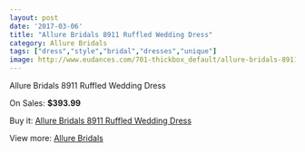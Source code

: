 ```yaml
---
layout: post
date: '2017-03-06'
title: "Allure Bridals 8911 Ruffled Wedding Dress"
category: Allure Bridals
tags: ["dress","style","bridal","dresses","unique"]
image: http://www.eudances.com/701-thickbox_default/allure-bridals-8911-ruffled-wedding-dress.jpg
---
```

Allure Bridals 8911 Ruffled Wedding Dress

On Sales: **$393.99**
<a href="https://www.eudances.com/en/allure-bridals/221-allure-bridals-8911-ruffled-wedding-dress.html"><amp-img layout="responsive" width="600" height="600" src="//www.eudances.com/701-thickbox_default/allure-bridals-8911-ruffled-wedding-dress.jpg" alt="Allure Bridals 8911 Ruffled Wedding Dress 0" /></a>
<a href="https://www.eudances.com/en/allure-bridals/221-allure-bridals-8911-ruffled-wedding-dress.html"><amp-img layout="responsive" width="600" height="600" src="//www.eudances.com/703-thickbox_default/allure-bridals-8911-ruffled-wedding-dress.jpg" alt="Allure Bridals 8911 Ruffled Wedding Dress 1" /></a>
<a href="https://www.eudances.com/en/allure-bridals/221-allure-bridals-8911-ruffled-wedding-dress.html"><amp-img layout="responsive" width="600" height="600" src="//www.eudances.com/702-thickbox_default/allure-bridals-8911-ruffled-wedding-dress.jpg" alt="Allure Bridals 8911 Ruffled Wedding Dress 2" /></a>

Buy it: [Allure Bridals 8911 Ruffled Wedding Dress](https://www.eudances.com/en/allure-bridals/221-allure-bridals-8911-ruffled-wedding-dress.html "Allure Bridals 8911 Ruffled Wedding Dress")

View more: [Allure Bridals](https://www.eudances.com/en/2-allure-bridals "Allure Bridals")